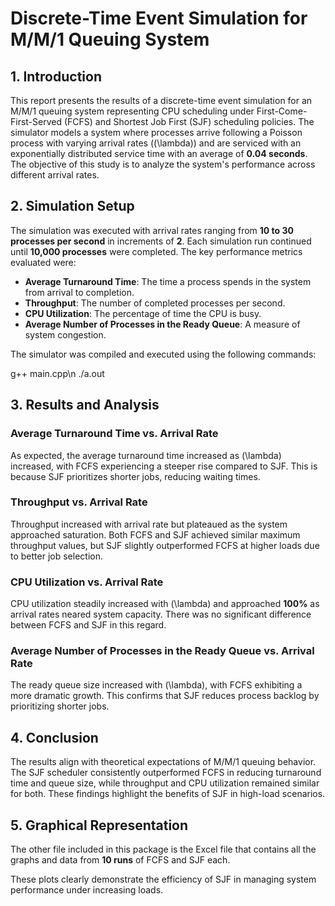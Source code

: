 # Discrete-Time Event Simulation for M/M/1 Queuing System  

## 1. Introduction  
This report presents the results of a discrete-time event simulation for an M/M/1 queuing system representing CPU scheduling under First-Come-First-Served (FCFS) and Shortest Job First (SJF) scheduling policies. The simulator models a system where processes arrive following a Poisson process with varying arrival rates (\(\lambda\)) and are serviced with an exponentially distributed service time with an average of **0.04 seconds**. The objective of this study is to analyze the system's performance across different arrival rates.  

## 2. Simulation Setup  
The simulation was executed with arrival rates ranging from **10 to 30 processes per second** in increments of **2**. Each simulation run continued until **10,000 processes** were completed. The key performance metrics evaluated were:  

- **Average Turnaround Time**: The time a process spends in the system from arrival to completion.  
- **Throughput**: The number of completed processes per second.  
- **CPU Utilization**: The percentage of time the CPU is busy.  
- **Average Number of Processes in the Ready Queue**: A measure of system congestion.  

The simulator was compiled and executed using the following commands:  

g++ main.cpp\n
./a.out

## 3. Results and Analysis  

### **Average Turnaround Time vs. Arrival Rate**  
As expected, the average turnaround time increased as \(\lambda\) increased, with FCFS experiencing a steeper rise compared to SJF. This is because SJF prioritizes shorter jobs, reducing waiting times.  

### **Throughput vs. Arrival Rate**  
Throughput increased with arrival rate but plateaued as the system approached saturation. Both FCFS and SJF achieved similar maximum throughput values, but SJF slightly outperformed FCFS at higher loads due to better job selection.  

### **CPU Utilization vs. Arrival Rate**  
CPU utilization steadily increased with \(\lambda\) and approached **100%** as arrival rates neared system capacity. There was no significant difference between FCFS and SJF in this regard.  

### **Average Number of Processes in the Ready Queue vs. Arrival Rate**  
The ready queue size increased with \(\lambda\), with FCFS exhibiting a more dramatic growth. This confirms that SJF reduces process backlog by prioritizing shorter jobs.  

## 4. Conclusion  
The results align with theoretical expectations of M/M/1 queuing behavior. The SJF scheduler consistently outperformed FCFS in reducing turnaround time and queue size, while throughput and CPU utilization remained similar for both. These findings highlight the benefits of SJF in high-load scenarios.  

## 5. Graphical Representation  
The other file included in this package is the Excel file that contains all the graphs and data from **10 runs** of FCFS and SJF each.  

These plots clearly demonstrate the efficiency of SJF in managing system performance under increasing loads.  
